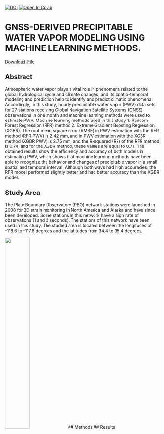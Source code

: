 [![DOI](https://zenodo.org/badge/398018212.svg)](https://doi.org/10.5194/isprs-annals-X-4-W1-2022-307-2023)
[![Open In Colab](https://colab.research.google.com/assets/colab-badge.svg)](#)

# GNSS-DERIVED PRECIPITABLE WATER VAPOR MODELING USING MACHINE LEARNING METHODS.
[Download-File](https://isprs-annals.copernicus.org/articles/X-4-W1-2022/307/2023/isprs-annals-X-4-W1-2022-307-2023.pdf)
## Abstract
Atmospheric water vapor plays a vital role in phenomena related to the global hydrological cycle and climate changes, and its Spatio-temporal modeling and prediction help to identify and predict climatic phenomena. Accordingly, in this study, hourly precipitable water vapor (PWV) data sets for 27 stations receiving Global Navigation Satellite Systems (GNSS) observations in one month and machine learning methods were used to estimate PWV. Machine learning methods used in this study 1. Random Forest Regression (RFR) method 2. Extreme Gradient Boosting Regression (XGBR). The root mean square error (RMSE) in PWV estimation with the RFR method (RFR PWV) is 2.42 mm, and in PWV estimation with the XGBR method (XGBR PWV) is 2.75 mm, and the R-squared (R2) of the RFR method is 0.74, and for the XGBR method, these values are equal to 0.71. The obtained results show the efficiency and accuracy of both models in estimating PWV, which shows that machine learning methods have been able to recognize the behavior and changes of precipitable vapor in a small spatial and temporal interval. Although both ways had high accuracies, the RFR model performed slightly better and had better accuracy than the XGBR model.
## Study Area
The Plate Boundary Observatory (PBO) network stations were launched in 2008 for 3D strain monitoring in North America and Alaska and have since been developed. Some stations in this network have a high rate of observations (1 and 2 seconds). The stations of this network have been used in this study. The studied area is located between the longitudes of -118.6 to -117.6 degrees and the latitudes from 34.4 to 35.4 degrees.

<img src="https://user-images.githubusercontent.com/7342379/194891967-be2b56b5-c30c-4040-8ef8-39b448ce2390.jpg" width="40%" />
## Methods
## Results
